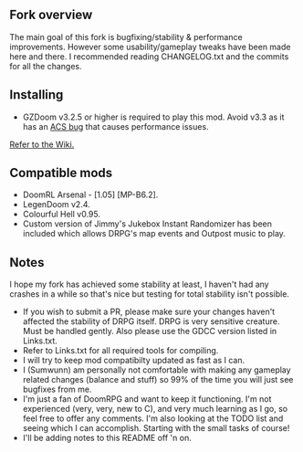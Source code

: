 ## Fork overview

The main goal of this fork is bugfixing/stability & performance improvements. However some usability/gameplay tweaks have been made here and there.
I recommended reading CHANGELOG.txt and the commits for all the changes.

## Installing

* GZDoom v3.2.5 or higher is required to play this mod. 
Avoid v3.3 as it has an [ACS bug](https://forum.zdoom.org/viewtopic.php?style=12&f=7&t=60049) that causes performance issues.

[Refer to the Wiki.](https://github.com/Kyle873/DoomRPG/wiki)

## Compatible mods

- DoomRL Arsenal - [1.05] [MP-B6.2].
- LegenDoom v2.4.
- Colourful Hell v0.95.
- Custom version of Jimmy's Jukebox Instant Randomizer has been included which allows DRPG's map events and Outpost music to play.

## Notes

I hope my fork has achieved some stability at least, I haven't had any crashes in a while so that's nice but testing for total stability isn't possible.
- If you wish to submit a PR, please make sure your changes haven't affected the stability of DRPG itself. DRPG is very sensitive creature. Must be handled gently. Also please use the GDCC version listed in Links.txt.
- Refer to Links.txt for all required tools for compiling.
- I will try to keep mod compatibilty updated as fast as I can.
- I (Sumwunn) am personally not comfortable with making any gameplay related changes (balance and stuff) so 99% of the time you will just see bugfixes from me.
- I'm just a fan of DoomRPG and want to keep it functioning. I'm not experienced (very, very, new to C), and very much learning as I go, so feel free to offer any comments. I'm also looking at the TODO list and seeing which I can accomplish. Starting with the small tasks of course!
- I'll be adding notes to this README off 'n on.
